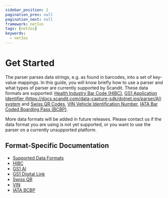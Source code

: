 ```yaml
---
sidebar_position: 2
pagination_prev: null
pagination_next: null
framework: netIos
tags: [netIos]
keywords:
  - netIos
---
```


# Get Started

The parser parses data strings, e.g. as found in barcodes, into a set of key-value mappings. In this guide, you will know briefly how to use a parser and what types of parser are currently supported by Scandit. These data formats are supported: [Health Industry Bar Code (HIBC)](https://docs.scandit.com/data-capture-sdk/dotnet.ios/parser/hibc.html), [GS1 Application Identifier (https://docs.scandit.com/data-capture-sdk/dotnet.ios/parser/AI) system](https://docs.scandit.com/data-capture-sdk/dotnet.ios/parser/gs1ai.html) and [Swiss QR Codes](https://docs.scandit.com/data-capture-sdk/dotnet.ios/parser/swissqr.html), [VIN Vehicle Identification Number](https://docs.scandit.com/data-capture-sdk/dotnet.ios/parser/vin.html), [IATA Bar Coded Boarding Pass (BCBP)](https://docs.scandit.com/data-capture-sdk/dotnet.ios/parser/iata-bcbp.html).

More data formats will be added in future releases. Please contact us if the data format you are using is not yet supported, or you want to use the parser on a currently unsupported platform.

## Format-Specific Documentation

- [Supported Data Formats](https://docs.scandit.com/data-capture-sdk/dotnet.ios/parser/formats.html)
- [HIBC](https://docs.scandit.com/data-capture-sdk/dotnet.ios/parser/hibc.html)
- [GS1 AI](https://docs.scandit.com/data-capture-sdk/dotnet.ios/parser/gs1ai.html)
- [GS1 Digital Link](https://docs.scandit.com/data-capture-sdk/dotnet.ios/parser/gs1-digital-link.html)
- [Swiss QR](https://docs.scandit.com/data-capture-sdk/dotnet.ios/parser/swissqr.html)
- [VIN](https://docs.scandit.com/data-capture-sdk/dotnet.ios/parser/vin.html)
- [IATA BCBP](https://docs.scandit.com/data-capture-sdk/dotnet.ios/parser/iata-bcbp.html)
